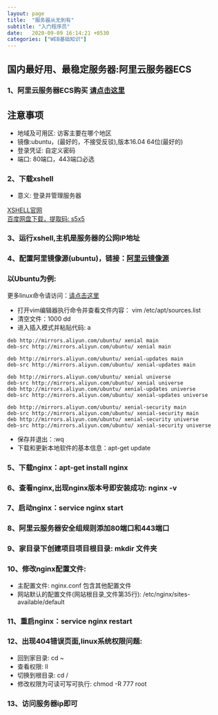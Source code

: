 ```yaml
---
layout: page
title:  "服务器从无到有"
subtitle: "入门程序员"
date:   2020-09-09 16:14:21 +0530
categories: ["WEB基础知识"]
---
```


## 国内最好用、最稳定服务器:阿里云服务器ECS

### 1、阿里云服务器ECS购买 <a href="https://www.aliyun.com/product/ecs?spm=5176.12825654.eofdhaal5.2.8dc02c4ayWhpWs">请点击这里</a>

## 注意事项

- 地域及可用区: 访客主要在哪个地区
- 镜像:ubuntu，(最好的，不接受反驳),版本16.04 64位(最好的)
- 登录凭证: 自定义密码
- 端口: 80端口，443端口必选

### 2、下载xshell
- 意义: 登录并管理服务器

<a href="https://www.netsarang.com/zh/xshell/">XSHELL官网</a>
<br>
<a href="https://pan.baidu.com/s/1VPB4UN_n2oWULnuCkHzDww">百度网盘下载，提取码: s5x5</a>

### 3、运行xshell,主机是服务器的公网IP地址

### 4、配置阿里镜像源(ubuntu)，链接：<a href="https://developer.aliyun.com/mirror/">阿里云镜像源</a>

### 以Ubuntu为例:
更多linux命令请访问：<a href="https://le1212123.github.io/web基础知识/2020/09/24/Linux.html">请点击这里</a>
- 打开vim编辑器执行命令并查看文件内容： vim /etc/apt/sources.list    
- 清空文件：1000 dd   
- 进入插入模式并粘贴代码: a

```
deb http://mirrors.aliyun.com/ubuntu/ xenial main
deb-src http://mirrors.aliyun.com/ubuntu/ xenial main

deb http://mirrors.aliyun.com/ubuntu/ xenial-updates main
deb-src http://mirrors.aliyun.com/ubuntu/ xenial-updates main

deb http://mirrors.aliyun.com/ubuntu/ xenial universe
deb-src http://mirrors.aliyun.com/ubuntu/ xenial universe
deb http://mirrors.aliyun.com/ubuntu/ xenial-updates universe
deb-src http://mirrors.aliyun.com/ubuntu/ xenial-updates universe

deb http://mirrors.aliyun.com/ubuntu/ xenial-security main
deb-src http://mirrors.aliyun.com/ubuntu/ xenial-security main
deb http://mirrors.aliyun.com/ubuntu/ xenial-security universe
deb-src http://mirrors.aliyun.com/ubuntu/ xenial-security universe

```
- 保存并退出：:wq
- 下载和更新本地软件的基本信息：apt-get update

### 5、下载nginx：apt-get install nginx
### 6、查看nginx,出现nginx版本号即安装成功: nginx -v
### 7、启动nginx：service nginx start 
### 8、阿里云服务器安全组规则添加80端口和443端口
### 9、家目录下创建项目项目根目录: mkdir 文件夹
### 10、修改nginx配置文件:

- 主配置文件: nginx.conf 包含其他配置文件
- 网站默认的配置文件(网站根目录,文件第35行): /etc/nginx/sites-available/default 

### 11、重启nginx：service nginx restart 
### 12、出现404错误页面,linux系统权限问题:
- 回到家目录: cd ~
- 查看权限: ll
- 切换到根目录: cd /
- 修改权限为可读可写可执行: chmod -R 777 root

### 13、访问服务器ip即可
